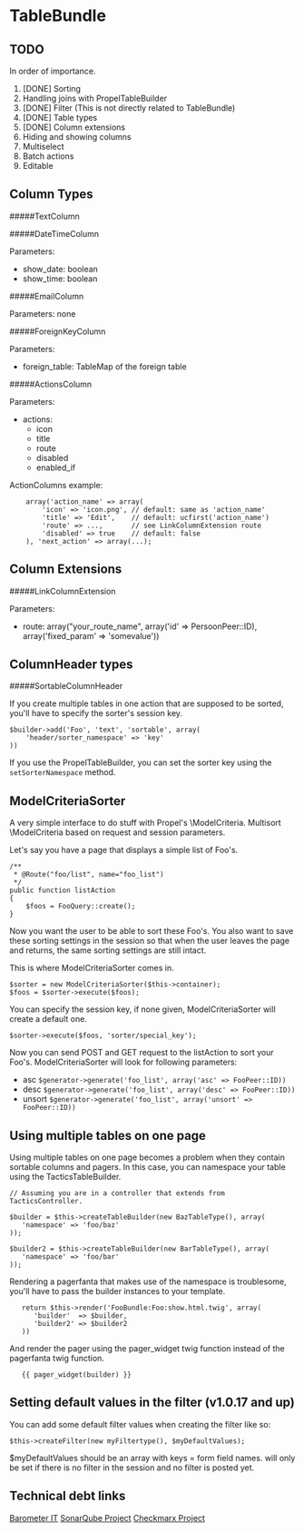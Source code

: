 TableBundle
===========

TODO
----

In order of importance.

1. [DONE] Sorting
2. Handling joins with PropelTableBuilder
3. [DONE] Filter (This is not directly related to TableBundle)
4. [DONE] Table types
5. [DONE] Column extensions
6. Hiding and showing columns
7. Multiselect
8. Batch actions
9. Editable


Column Types
------------
#####TextColumn


#####DateTimeColumn
   
Parameters:

  * show_date: boolean
  * show_time: boolean
   
#####EmailColumn
   
   Parameters: none
    
#####ForeignKeyColumn
   
   Parameters: 

  * foreign_table: TableMap of the foreign table

#####ActionsColumn

  Parameters:

  * actions:
    * icon
    * title
    * route
    * disabled
    * enabled_if
 
ActionColumns example:

        array('action_name' => array(
            'icon' => 'icon.png', // default: same as 'action_name'
            'title' => 'Edit',    // default: ucfirst('action_name')
            'route' => ...,       // see LinkColumnExtension route
            'disabled' => true    // default: false
        ), 'next_action' => array(...);


Column Extensions
-----------------
#####LinkColumnExtension

   Parameters:

  * route: array("your_route_name", array('id' => PersoonPeer::ID), array('fixed_param' => 'somevalue'))
 

ColumnHeader types
------------------

#####SortableColumnHeader

If you create multiple tables in one action that are supposed to be sorted,
you'll have to specify the sorter's session key.

```
$builder->add('Foo', 'text', 'sortable', array(
    'header/sorter_namespace' => 'key'
))
```

If you use the PropelTableBuilder, you can set the sorter key using the
```setSorterNamespace``` method.


ModelCriteriaSorter
-------------------

A very simple interface to do stuff with Propel's \ModelCriteria.
Multisort \ModelCriteria based on request and session parameters.

Let's say you have a page that displays a simple list of Foo's.

```
/**
 * @Route("foo/list", name="foo_list")
 */
public function listAction
{
    $foos = FooQuery::create();
}
```

Now you want the user to be able to sort these Foo's. 
You also want to save these sorting settings in the session so that when the
user leaves the page and returns, the same sorting settings are still intact.

This is where ModelCriteriaSorter comes in.

```
$sorter = new ModelCriteriaSorter($this->container);
$foos = $sorter->execute($foos);
```

You can specify the session key, if none given, ModelCriteriaSorter will create
a default one.

```
$sorter->execute($foos, 'sorter/special_key');
```

Now you can send POST and GET request to the listAction to sort your Foo's.
ModelCriteriaSorter will look for following parameters:

* asc ``` $generator->generate('foo_list', array('asc' => FooPeer::ID)) ```
* desc ``` $generator->generate('foo_list', array('desc' => FooPeer::ID)) ```
* unsort ``` $generator->generate('foo_list', array('unsort' => FooPeer::ID)) ```

Using multiple tables on one page
---------------------------------

Using multiple tables on one page becomes a problem when they contain sortable columns and pagers.
In this case, you can namespace your table using the TacticsTableBuilder.

```
// Assuming you are in a controller that extends from TacticsController.

$builder = $this->createTableBuilder(new BazTableType(), array(
   'namespace' => 'foo/baz'
));

$builder2 = $this->createTableBuilder(new BarTableType(), array(
   'namespace' => 'foo/bar'
));
```

Rendering a pagerfanta that makes use of the namespace is troublesome, you'll have to pass the builder
instances to your template.

```
   return $this->render('FooBundle:Foo:show.html.twig', array(
      'builder'  => $builder,
      'builder2' => $builder2
   ))
```

And render the pager using the pager_widget twig function instead of the pagerfanta twig function.

```
   {{ pager_widget(builder) }}
```

Setting default values in the filter (v1.0.17 and up)
-----------------------------------------------------

You can add some default filter values when creating the filter like so:
```
$this->createFilter(new myFiltertype(), $myDefaultValues);
```

$myDefaultValues should be an array with keys = form field names.
will only be set if there is no filter in the session and no filter is posted yet.

## Technical debt links

[Barometer IT](https://wolterskluwer.barometerit.com/b/system/041800002496)
[SonarQube Project](https://sonarqube.cloud-dev.wolterskluwer.eu/dashboard?id=clearfacts%3ATableBundle)
[Checkmarx Project](https://test4tools.cchaxcess.com/CxWebClient/ProjectStateSummary.aspx?projectid=17874)